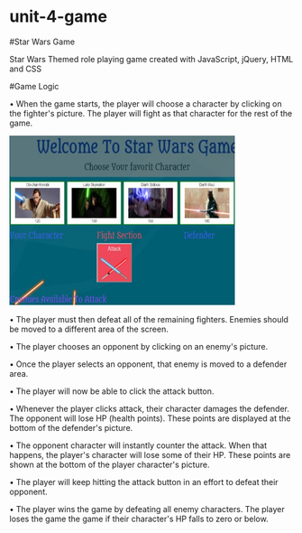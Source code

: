 # unit-4-game

#Star Wars Game

Star Wars Themed role playing game created with JavaScript, jQuery, HTML and CSS

#Game Logic

•	When the game starts, the player will choose a character by clicking on the fighter's picture. The player will fight as that character for the rest of the game.

<img src = "assets/images/stg.png" width = "400" height = " 300">
 
•	The player must then defeat all of the remaining fighters. Enemies should be moved to a different area of the screen.

•	The player chooses an opponent by clicking on an enemy's picture.

•	Once the player selects an opponent, that enemy is moved to a defender area.

•	The player will now be able to click the attack button.

•	Whenever the player clicks attack, their character damages the defender. The opponent will lose HP (health points). These points are displayed at the bottom of the defender's picture.

•	The opponent character will instantly counter the attack. When that happens, the player's character will lose some of their HP. These points are shown at the bottom of the player character's picture.

•	The player will keep hitting the attack button in an effort to defeat their opponent.

•	The player wins the game by defeating all enemy characters. The player loses the game the game if their character's HP falls to zero or below.

